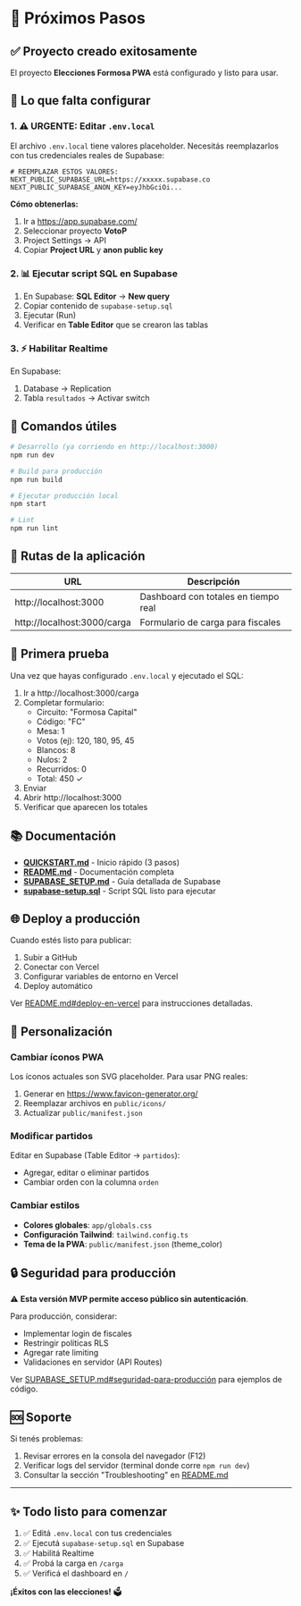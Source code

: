 # 🎯 Próximos Pasos

## ✅ Proyecto creado exitosamente

El proyecto **Elecciones Formosa PWA** está configurado y listo para usar.

## 🔧 Lo que falta configurar

### 1. ⚠️ URGENTE: Editar `.env.local`

El archivo `.env.local` tiene valores placeholder. Necesitás reemplazarlos con tus credenciales reales de Supabase:

```env
# REEMPLAZAR ESTOS VALORES:
NEXT_PUBLIC_SUPABASE_URL=https://xxxxx.supabase.co
NEXT_PUBLIC_SUPABASE_ANON_KEY=eyJhbGciOi...
```

**Cómo obtenerlas:**
1. Ir a https://app.supabase.com/
2. Seleccionar proyecto **VotoP**
3. Project Settings → API
4. Copiar **Project URL** y **anon public key**

### 2. 📊 Ejecutar script SQL en Supabase

1. En Supabase: **SQL Editor** → **New query**
2. Copiar contenido de `supabase-setup.sql`
3. Ejecutar (Run)
4. Verificar en **Table Editor** que se crearon las tablas

### 3. ⚡ Habilitar Realtime

En Supabase:
1. Database → Replication
2. Tabla `resultados` → Activar switch

## 🚀 Comandos útiles

```bash
# Desarrollo (ya corriendo en http://localhost:3000)
npm run dev

# Build para producción
npm run build

# Ejecutar producción local
npm start

# Lint
npm run lint
```

## 📱 Rutas de la aplicación

| URL | Descripción |
|-----|-------------|
| http://localhost:3000 | Dashboard con totales en tiempo real |
| http://localhost:3000/carga | Formulario de carga para fiscales |

## 🧪 Primera prueba

Una vez que hayas configurado `.env.local` y ejecutado el SQL:

1. Ir a http://localhost:3000/carga
2. Completar formulario:
   - Circuito: "Formosa Capital"
   - Código: "FC"
   - Mesa: 1
   - Votos (ej): 120, 180, 95, 45
   - Blancos: 8
   - Nulos: 2
   - Recurridos: 0
   - Total: 450 ✓
3. Enviar
4. Abrir http://localhost:3000
5. Verificar que aparecen los totales

## 📚 Documentación

- **[QUICKSTART.md](QUICKSTART.md)** - Inicio rápido (3 pasos)
- **[README.md](README.md)** - Documentación completa
- **[SUPABASE_SETUP.md](SUPABASE_SETUP.md)** - Guía detallada de Supabase
- **[supabase-setup.sql](supabase-setup.sql)** - Script SQL listo para ejecutar

## 🌐 Deploy a producción

Cuando estés listo para publicar:

1. Subir a GitHub
2. Conectar con Vercel
3. Configurar variables de entorno en Vercel
4. Deploy automático

Ver [README.md#deploy-en-vercel](README.md#-deploy-en-vercel) para instrucciones detalladas.

## 🎨 Personalización

### Cambiar íconos PWA

Los íconos actuales son SVG placeholder. Para usar PNG reales:

1. Generar en https://www.favicon-generator.org/
2. Reemplazar archivos en `public/icons/`
3. Actualizar `public/manifest.json`

### Modificar partidos

Editar en Supabase (Table Editor → `partidos`):
- Agregar, editar o eliminar partidos
- Cambiar orden con la columna `orden`

### Cambiar estilos

- **Colores globales**: `app/globals.css`
- **Configuración Tailwind**: `tailwind.config.ts`
- **Tema de la PWA**: `public/manifest.json` (theme_color)

## 🔒 Seguridad para producción

⚠️ **Esta versión MVP permite acceso público sin autenticación**.

Para producción, considerar:
- Implementar login de fiscales
- Restringir políticas RLS
- Agregar rate limiting
- Validaciones en servidor (API Routes)

Ver [SUPABASE_SETUP.md#seguridad-para-producción](SUPABASE_SETUP.md#-seguridad-para-producción) para ejemplos de código.

## 🆘 Soporte

Si tenés problemas:

1. Revisar errores en la consola del navegador (F12)
2. Verificar logs del servidor (terminal donde corre `npm run dev`)
3. Consultar la sección "Troubleshooting" en [README.md](README.md#-resolución-de-problemas)

---

## ✨ Todo listo para comenzar

1. ✅ Editá `.env.local` con tus credenciales
2. ✅ Ejecutá `supabase-setup.sql` en Supabase
3. ✅ Habilitá Realtime
4. ✅ Probá la carga en `/carga`
5. ✅ Verificá el dashboard en `/`

**¡Éxitos con las elecciones!** 🗳️
